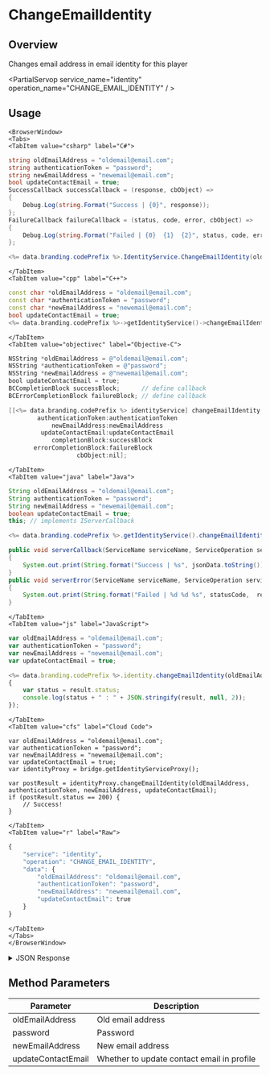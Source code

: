 # ChangeEmailIdentity
## Overview
Changes email address in email identity for this player

<PartialServop service_name="identity" operation_name="CHANGE_EMAIL_IDENTITY" / >

## Usage

```mdx-code-block
<BrowserWindow>
<Tabs>
<TabItem value="csharp" label="C#">
```

```csharp
string oldEmailAddress = "oldemail@email.com";
string authenticationToken = "password";
string newEmailAddress = "newemail@email.com";
bool updateContactEmail = true;
SuccessCallback successCallback = (response, cbObject) =>
{
    Debug.Log(string.Format("Success | {0}", response));
};
FailureCallback failureCallback = (status, code, error, cbObject) =>
{
    Debug.Log(string.Format("Failed | {0}  {1}  {2}", status, code, error));
};

<%= data.branding.codePrefix %>.IdentityService.ChangeEmailIdentity(oldEmailAddress, authenticationToken, newEmailAddress, updateContactEmail, successCallback, failureCallback);
```

```mdx-code-block
</TabItem>
<TabItem value="cpp" label="C++">
```

```cpp
const char *oldEmailAddress = "oldemail@email.com";
const char *authenticationToken = "password";
const char *newEmailAddress = "newemail@email.com";
bool updateContactEmail = true;
<%= data.branding.codePrefix %>->getIdentityService()->changeEmailIdentity(oldEmailAddress, authenticationToken, newEmailAddress, updateContactEmail, this);
```

```mdx-code-block
</TabItem>
<TabItem value="objectivec" label="Objective-C">
```

```objectivec
NSString *oldEmailAddress = @"oldemail@email.com";
NSString *authenticationToken = @"password";
NSString *newEmailAddress = @"newemail@email.com";
bool updateContactEmail = true;
BCCompletionBlock successBlock;      // define callback
BCErrorCompletionBlock failureBlock; // define callback

[[<%= data.branding.codePrefix %> identityService] changeEmailIdentity:oldEmailAddress
        authenticationToken:authenticationToken
            newEmailAddress:newEmailAddress
         updateContactEmail:updateContactEmail
            completionBlock:successBlock
       errorCompletionBlock:failureBlock
                   cbObject:nil];
```

```mdx-code-block
</TabItem>
<TabItem value="java" label="Java">
```

```java
String oldEmailAddress = "oldemail@email.com";
String authenticationToken = "password";
String newEmailAddress = "newemail@email.com";
boolean updateContactEmail = true;
this; // implements IServerCallback

<%= data.branding.codePrefix %>.getIdentityService().changeEmailIdentity(oldEmailAddress, authenticationToken, newEmailAddress, updateContactEmail, this);

public void serverCallback(ServiceName serviceName, ServiceOperation serviceOperation, JSONObject jsonData)
{
    System.out.print(String.format("Success | %s", jsonData.toString()));
}
public void serverError(ServiceName serviceName, ServiceOperation serviceOperation, int statusCode, int reasonCode, String jsonError)
{
    System.out.print(String.format("Failed | %d %d %s", statusCode,  reasonCode, jsonError.toString()));
}
```

```mdx-code-block
</TabItem>
<TabItem value="js" label="JavaScript">
```

```javascript
var oldEmailAddress = "oldemail@email.com";
var authenticationToken = "password";
var newEmailAddress = "newemail@email.com";
var updateContactEmail = true;

<%= data.branding.codePrefix %>.identity.changeEmailIdentity(oldEmailAddress, authenticationToken, newEmailAddress, updateContactEmail, result =>
{
	var status = result.status;
	console.log(status + " : " + JSON.stringify(result, null, 2));
});
```

```mdx-code-block
</TabItem>
<TabItem value="cfs" label="Cloud Code">
```

```cfscript
var oldEmailAddress = "oldemail@email.com";
var authenticationToken = "password";
var newEmailAddress = "newemail@email.com";
var updateContactEmail = true;
var identityProxy = bridge.getIdentityServiceProxy();

var postResult = identityProxy.changeEmailIdentity(oldEmailAddress, authenticationToken, newEmailAddress, updateContactEmail);
if (postResult.status == 200) {
    // Success!
}
```

```mdx-code-block
</TabItem>
<TabItem value="r" label="Raw">
```

```r
{
	"service": "identity",
	"operation": "CHANGE_EMAIL_IDENTITY",
	"data": {
		"oldEmailAddress": "oldemail@email.com",
		"authenticationToken": "password",
		"newEmailAddress": "newemail@email.com",
		"updateContactEmail": true
	}
}
```

```mdx-code-block
</TabItem>
</Tabs>
</BrowserWindow>
```

<details>
<summary>JSON Response</summary>

```json
{
    "status": 200,
    "data": {
    }
}
```
</details>

## Method Parameters
Parameter | Description
--------- | -----------
oldEmailAddress | Old email address
password | Password
newEmailAddress | New email address
updateContactEmail | Whether to update contact email in profile



